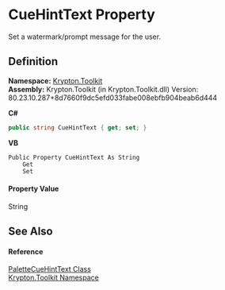 # CueHintText Property


Set a watermark/prompt message for the user.



## Definition
**Namespace:** <a href="79d2eac2-21f4-54ff-7552-b20c33c30600.md">Krypton.Toolkit</a>  
**Assembly:** Krypton.Toolkit (in Krypton.Toolkit.dll) Version: 80.23.10.287+8d7660f9dc5efd033fabe008ebfb904beab6d444

**C#**
``` C#
public string CueHintText { get; set; }
```
**VB**
``` VB
Public Property CueHintText As String
	Get
	Set
```



#### Property Value
String

## See Also


#### Reference
<a href="7b74bda2-429a-f833-55bb-6f4edfdcfa86.md">PaletteCueHintText Class</a>  
<a href="79d2eac2-21f4-54ff-7552-b20c33c30600.md">Krypton.Toolkit Namespace</a>  
